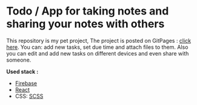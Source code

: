 # Todo / App for taking notes and sharing your notes with others

This repository is my pet project, The project is posted on GitPages  : [click here](https://rubylnic.github.io/todo/).
You can: add new tasks, set due time and attach files to them. Also you can edit and add new tasks on different devices and even share with someone.

**Used stack :** 
+	[Firebase](https://firebase.google.com/)
+	[React](https://reactjs.org/)
 + CSS: [SCSS](https://sass-lang.com/) 


